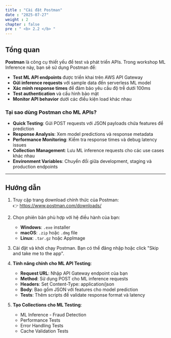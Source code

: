 ```yaml
---
title : "Cài đặt Postman"
date : "2025-07-27"
weight : 2
chapter : false
pre : " <b> 2.2 </b> "
---
```


## Tổng quan

**Postman** là công cụ thiết yếu để test và phát triển APIs. Trong workshop ML Inference này, bạn sẽ sử dụng Postman để:

- **Test ML API endpoints** được triển khai trên AWS API Gateway
- **Gửi inference requests** với sample data đến serverless ML model
- **Xác minh response times** để đảm bảo yêu cầu độ trễ dưới 100ms
- **Test authentication** và cấu hình bảo mật
- **Monitor API behavior** dưới các điều kiện load khác nhau

### Tại sao dùng Postman cho ML APIs?

- **Quick Testing**: Gửi POST requests với JSON payloads chứa features để prediction
- **Response Analysis**: Xem model predictions và response metadata
- **Performance Monitoring**: Kiểm tra response times và debug latency issues
- **Collection Management**: Lưu ML inference requests cho các use cases khác nhau
- **Environment Variables**: Chuyển đổi giữa development, staging và production endpoints

---

## Hướng dẫn

1. Truy cập trang download chính thức của Postman:  
   👉 https://www.postman.com/downloads/

2. Chọn phiên bản phù hợp với hệ điều hành của bạn:

   - **Windows**: `.exe` installer
   - **macOS**: `.zip` hoặc `.dmg` file  
   - **Linux**: `.tar.gz` hoặc AppImage

3. Cài đặt và khởi chạy Postman. Bạn có thể đăng nhập hoặc click "Skip and take me to the app".

4. **Tính năng chính cho ML API Testing**:

   - **Request URL**: Nhập API Gateway endpoint của bạn
   - **Method**: Sử dụng POST cho ML inference requests
   - **Headers**: Set Content-Type: application/json
   - **Body**: Bao gồm JSON với features cho model prediction
   - **Tests**: Thêm scripts để validate response format và latency

5. **Tạo Collections cho ML Testing**:
   
   - ML Inference - Fraud Detection
   - Performance Tests
   - Error Handling Tests
   - Cache Validation Tests

